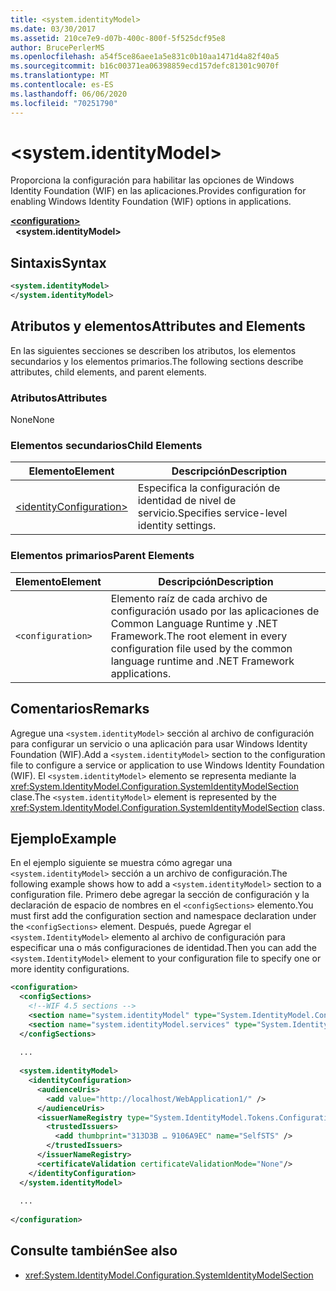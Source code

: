 ```yaml
---
title: <system.identityModel>
ms.date: 03/30/2017
ms.assetid: 210ce7e9-d07b-400c-800f-5f525dcf95e8
author: BrucePerlerMS
ms.openlocfilehash: a54f5ce86aee1a5e831c0b10aa1471d4a82f40a5
ms.sourcegitcommit: b16c00371ea06398859ecd157defc81301c9070f
ms.translationtype: MT
ms.contentlocale: es-ES
ms.lasthandoff: 06/06/2020
ms.locfileid: "70251790"
---
```

# \<system.identityModel>
<span data-ttu-id="9bf3d-102">Proporciona la configuración para habilitar las opciones de Windows Identity Foundation (WIF) en las aplicaciones.</span><span class="sxs-lookup"><span data-stu-id="9bf3d-102">Provides configuration for enabling Windows Identity Foundation (WIF) options in applications.</span></span>  
  
[**\<configuration>**](../configuration-element.md)\
&nbsp;&nbsp;**\<system.identityModel>**  
  
## <a name="syntax"></a><span data-ttu-id="9bf3d-103">Sintaxis</span><span class="sxs-lookup"><span data-stu-id="9bf3d-103">Syntax</span></span>  
  
```xml  
<system.identityModel>  
</system.identityModel>  
```  
  
## <a name="attributes-and-elements"></a><span data-ttu-id="9bf3d-104">Atributos y elementos</span><span class="sxs-lookup"><span data-stu-id="9bf3d-104">Attributes and Elements</span></span>  
 <span data-ttu-id="9bf3d-105">En las siguientes secciones se describen los atributos, los elementos secundarios y los elementos primarios.</span><span class="sxs-lookup"><span data-stu-id="9bf3d-105">The following sections describe attributes, child elements, and parent elements.</span></span>  
  
### <a name="attributes"></a><span data-ttu-id="9bf3d-106">Atributos</span><span class="sxs-lookup"><span data-stu-id="9bf3d-106">Attributes</span></span>  
 <span data-ttu-id="9bf3d-107">None</span><span class="sxs-lookup"><span data-stu-id="9bf3d-107">None</span></span>  
  
### <a name="child-elements"></a><span data-ttu-id="9bf3d-108">Elementos secundarios</span><span class="sxs-lookup"><span data-stu-id="9bf3d-108">Child Elements</span></span>  
  
|<span data-ttu-id="9bf3d-109">Elemento</span><span class="sxs-lookup"><span data-stu-id="9bf3d-109">Element</span></span>|<span data-ttu-id="9bf3d-110">Descripción</span><span class="sxs-lookup"><span data-stu-id="9bf3d-110">Description</span></span>|  
|-------------|-----------------|  
|[\<identityConfiguration>](identityconfiguration.md)|<span data-ttu-id="9bf3d-111">Especifica la configuración de identidad de nivel de servicio.</span><span class="sxs-lookup"><span data-stu-id="9bf3d-111">Specifies service-level identity settings.</span></span>|  
  
### <a name="parent-elements"></a><span data-ttu-id="9bf3d-112">Elementos primarios</span><span class="sxs-lookup"><span data-stu-id="9bf3d-112">Parent Elements</span></span>  
  
|<span data-ttu-id="9bf3d-113">Elemento</span><span class="sxs-lookup"><span data-stu-id="9bf3d-113">Element</span></span>|<span data-ttu-id="9bf3d-114">Descripción</span><span class="sxs-lookup"><span data-stu-id="9bf3d-114">Description</span></span>|  
|-------------|-----------------|  
|`<configuration>`|<span data-ttu-id="9bf3d-115">Elemento raíz de cada archivo de configuración usado por las aplicaciones de Common Language Runtime y .NET Framework.</span><span class="sxs-lookup"><span data-stu-id="9bf3d-115">The root element in every configuration file used by the common language runtime and .NET Framework applications.</span></span>|  
  
## <a name="remarks"></a><span data-ttu-id="9bf3d-116">Comentarios</span><span class="sxs-lookup"><span data-stu-id="9bf3d-116">Remarks</span></span>  
 <span data-ttu-id="9bf3d-117">Agregue una `<system.identityModel>` sección al archivo de configuración para configurar un servicio o una aplicación para usar Windows Identity Foundation (WIF).</span><span class="sxs-lookup"><span data-stu-id="9bf3d-117">Add a `<system.identityModel>` section to the configuration file to configure a service or application to use Windows Identity Foundation (WIF).</span></span> <span data-ttu-id="9bf3d-118">El `<system.identityModel>` elemento se representa mediante la <xref:System.IdentityModel.Configuration.SystemIdentityModelSection> clase.</span><span class="sxs-lookup"><span data-stu-id="9bf3d-118">The `<system.identityModel>` element is represented by the <xref:System.IdentityModel.Configuration.SystemIdentityModelSection> class.</span></span>  
  
## <a name="example"></a><span data-ttu-id="9bf3d-119">Ejemplo</span><span class="sxs-lookup"><span data-stu-id="9bf3d-119">Example</span></span>  
 <span data-ttu-id="9bf3d-120">En el ejemplo siguiente se muestra cómo agregar una `<system.identityModel>` sección a un archivo de configuración.</span><span class="sxs-lookup"><span data-stu-id="9bf3d-120">The following example shows how to add a `<system.identityModel>` section to a configuration file.</span></span> <span data-ttu-id="9bf3d-121">Primero debe agregar la sección de configuración y la declaración de espacio de nombres en el `<configSections>` elemento.</span><span class="sxs-lookup"><span data-stu-id="9bf3d-121">You must first add the configuration section and namespace declaration under the `<configSections>` element.</span></span> <span data-ttu-id="9bf3d-122">Después, puede Agregar el `<system.IdentityModel>` elemento al archivo de configuración para especificar una o más configuraciones de identidad.</span><span class="sxs-lookup"><span data-stu-id="9bf3d-122">Then you can add the `<system.IdentityModel>` element to your configuration file to specify one or more identity configurations.</span></span>  
  
```xml  
<configuration>  
  <configSections>  
    <!--WIF 4.5 sections -->  
    <section name="system.identityModel" type="System.IdentityModel.Configuration.SystemIdentityModelSection, System.IdentityModel, Version=4.0.0.0, Culture=neutral, PublicKeyToken=B77A5C561934E089"/>  
    <section name="system.identityModel.services" type="System.IdentityModel.Services.Configuration.SystemIdentityModelServicesSection, System.IdentityModel.Services, Version=4.0.0.0, Culture=neutral, PublicKeyToken=B77A5C561934E089"/>  
  </configSections>  
  
  ...  
  
  <system.identityModel>  
    <identityConfiguration>  
      <audienceUris>  
        <add value="http://localhost/WebApplication1/" />  
      </audienceUris>  
      <issuerNameRegistry type="System.IdentityModel.Tokens.ConfigurationBasedIssuerNameRegistry, System.IdentityModel, Version=4.0.0.0, Culture=neutral, PublicKeyToken=B77A5C561934E089">  
        <trustedIssuers>  
          <add thumbprint="313D3B … 9106A9EC" name="SelfSTS" />  
        </trustedIssuers>  
      </issuerNameRegistry>  
      <certificateValidation certificateValidationMode="None"/>  
    </identityConfiguration>  
  </system.identityModel>  
  
  ...  
  
</configuration>  
```  
  
## <a name="see-also"></a><span data-ttu-id="9bf3d-123">Consulte también</span><span class="sxs-lookup"><span data-stu-id="9bf3d-123">See also</span></span>

- <xref:System.IdentityModel.Configuration.SystemIdentityModelSection>
